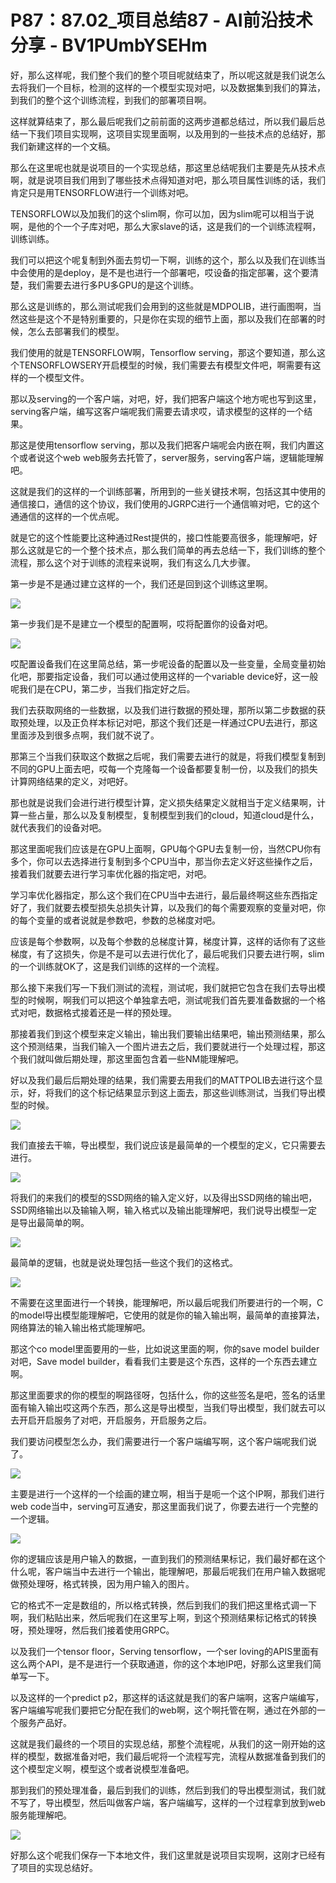 # P87：87.02_项目总结87 - AI前沿技术分享 - BV1PUmbYSEHm

好，那么这样呢，我们整个我们的整个项目呢就结束了，所以呢这就是我们说怎么去将我们一个目标，检测的这样的一个模型实现对吧，以及数据集到我们的算法，到我们的整个这个训练流程，到我们的部署项目啊。

这样就算结束了，那么最后呢我们之前前面的这两步道都总结过，所以我们最后总结一下我们项目实现啊，这项目实现里面啊，以及用到的一些技术点的总结好，那我们新建这样的一个文稿。

那么在这里呢也就是说项目的一个实现总结，那这里总结呢我们主要是先从技术点啊，就是说项目我们用到了哪些技术点得知道对吧，那么项目属性训练的话，我们肯定只是用TENSORFLOW进行一个训练对吧。

TENSORFLOW以及加我们的这个slim啊，你可以加，因为slim呢可以相当于说啊，是他的个一个子库对吧，那么大家slave的话，这是我们的一个训练流程啊，训练训练。

我们可以把这个呢复制到外面去剪切一下啊，训练的这个，那么以及我们在训练当中会使用的是deploy，是不是也进行一个部署吧，哎设备的指定部署，这个要清楚，我们需要去进行多PU多GPU的是这个训练。

那么这是训练的，那么测试呢我们会用到的这些就是MDPOLIB，进行画图啊，当然这些是这个不是特别重要的，只是你在实现的细节上面，那以及我们在部署的时候，怎么去部署我们的模型。

我们使用的就是TENSORFLOW啊，Tensorflow serving，那这个要知道，那么这个TENSORFLOWSERY开启模型的时候，我们需要去有模型文件吧，啊需要有这样的一个模型文件。

那以及serving的一个客户端，对吧，好，我们把客户端这个地方呢也写到这里，serving客户端，编写这客户端呢我们需要去请求哎，请求模型的这样的一个结果。

那这是使用tensorflow serving，那以及我们把客户端呢会内嵌在啊，我们内置这个或者说这个web web服务去托管了，server服务，serving客户端，逻辑能理解吧。

这就是我们的这样的一个训练部署，所用到的一些关键技术啊，包括这其中使用的通信接口，通信的这个协议，我们使用的JGRPC进行一个通信嘛对吧，它的这个通通信的这样的一个优点呢。

就是它的这个性能要比这种通过Rest提供的，接口性能要高很多，能理解吧，好那么这就是它的一个整个技术点，那么我们简单的再去总结一下，我们训练的整个流程，那么这个对于训练的流程来说啊，我们有这么几大步骤。

第一步是不是通过建立这样的一个，我们还是回到这个训练这里啊。

![](img/ad5b0b17548dbf2895df199f961078d5_1.png)

第一步我们是不是建立一个模型的配置啊，哎将配置你的设备对吧。

![](img/ad5b0b17548dbf2895df199f961078d5_3.png)

哎配置设备我们在这里简总结，第一步呢设备的配置以及一些变量，全局变量初始化吧，那要指定设备，我们可以通过使用这样的一个variable device好，这一般呢我们是在CPU，第二步，当我们指定好之后。

我们去获取网络的一些数据，以及我们进行数据的预处理，那所以第二步数据的获取预处理，以及正负样本标记对吧，那这个我们还是一样通过CPU去进行，那这里面涉及到很多点啊，我们就不说了。

那第三个当我们获取这个数据之后呢，我们需要去进行的就是，将我们模型复制到不同的GPU上面去吧，哎每一个克隆每一个设备都要复制一份，以及我们的损失计算网络结果的定义，对吧好。

那也就是说我们会进行进行模型计算，定义损失结果定义就相当于定义结果啊，计算一些占量，那么以及复制模型，复制模型到我们的cloud，知道cloud是什么，就代表我们的设备对吧。

那这里面呢我们应该是在GPU上面啊，GPU每个GPU去复制一份，当然CPU你有多个，你可以去选择进行复制到多个CPU当中，那当你去定义好这些操作之后，接着我们就要去进行学习率优化器的指定吧，对吧。

学习率优化器指定，那么这个我们在CPU当中去进行，最后最终啊这些东西指定好了，我们就要去模型损失总损失计算，以及我们的每个需要观察的变量对吧，你的每个变量的或者说就是参数吧，参数的总梯度对吧。

应该是每个参数啊，以及每个参数的总梯度计算，梯度计算，这样的话你有了这些梯度，有了这损失，你是不是可以去进行优化了，最后呢我们只要去进行啊，slim的一个训练就OK了，这是我们训练的这样的一个流程。

那么接下来我们写一下我们测试的流程，测试呢，我们就把它包含在我们去导出模型的时候啊，啊我们可以把这个单独拿去吧，测试呢我们首先要准备数据的一个格式对吧，数据格式接着还是一样的预处理。

那接着我们到这个模型来定义输出，输出我们要输出结果吧，输出预测结果，那么这个预测结果，当我们输入一个图片进去之后，我们要就进行一个处理过程，那这个我们就叫做后期处理，那这里面包含着一些NM能理解吧。

好以及我们最后后期处理的结果，我们需要去用我们的MATTPOLIB去进行这个显示，好，将我们的这个标记结果显示到这上面去，那这些训练测试，当我们导出模型的时候。



![](img/ad5b0b17548dbf2895df199f961078d5_5.png)

我们直接去干嘛，导出模型，我们说应该是最简单的一个模型的定义，它只需要去进行。

![](img/ad5b0b17548dbf2895df199f961078d5_7.png)

将我们的来我们的模型的SSD网络的输入定义好，以及得出SSD网络的输出吧，SSD网络输出以及输输入啊，输入格式以及输出能理解吧，我们说导出模型一定是导出最简单的啊。



![](img/ad5b0b17548dbf2895df199f961078d5_9.png)

最简单的逻辑，也就是说处理包括一些这个我们的这格式。

![](img/ad5b0b17548dbf2895df199f961078d5_11.png)

不需要在这里面进行一个转换，能理解吧，所以最后呢我们所要进行的一个啊，C的model导出模型能理解吧，它使用的就是你的输入输出啊，最简单的直接算法，网络算法的输入输出格式能理解吧。

那这个co model里面要用的一些，比如说这里面的啊，你的save model builder对吧，Save model builder，看看我们主要是这个东西，这样的一个东西去建立啊。

那这里面要求的你的模型的啊路径呀，包括什么，你的这些签名是吧，签名的话里面有输入输出哎这两个东西，那么这是导出模型，当我们导出模型，我们就去可以去开启开启服务了对吧，开启服务，开启服务之后。

我们要访问模型怎么办，我们需要进行一个客户端编写啊，这个客户端呢我们说了。

![](img/ad5b0b17548dbf2895df199f961078d5_13.png)

主要是进行一个这样的一个绘画的建立啊，相当于是呃一个这个IP啊，那我们进行web code当中，serving可互通安，那这里面我们说了，你要去进行一个完整的一个逻辑。



![](img/ad5b0b17548dbf2895df199f961078d5_15.png)

你的逻辑应该是用户输入的数据，一直到我们的预测结果标记，我们最好都在这个什么呢，客户端当中去进行一个输出，能理解吧，那最后呢我们在用户输入数据呢做预处理呀，格式转换，因为用户输入的图片。

它的格式不一定是数组的，所以格式转换，然后到我们的我们把这里格式调一下啊，我们粘贴出来，然后呢我们在这里写上啊，到这个预测结果标记格式的转换呀，预处理呀，然后我们接着使用GRPC。

以及我们一个tensor floor，Serving tensorflow，一个ser loving的APIS里面有这么两个API，是不是进行一个获取通道，你的这个本地IP吧，好那么这里我们简单写一下。

以及这样的一个predict p2，那这样的话这就是我们的客户端啊，这客户端编写，客户端编写呢我们要把它分配在我们的web啊，这个啊托管在啊，通过在外部的一个服务产品好。

这就是我们最终的一个项目的实现总结，那整个流程呢，从我们的这一刚开始的这样的模型，数据准备对吧，我们最后呢将一个流程写完，流程从数据准备到我们的这个模型定义啊，模型这个或者说模型准备吧。

那到我们的预处理准备，最后到我们的训练，然后到我们的导出模型测试，我们就不写了，导出模型，然后叫做客户端，客户端编写，这样的一个过程拿到放到web服务能理解吧。



![](img/ad5b0b17548dbf2895df199f961078d5_17.png)

好那么这个呢我们保存一下本地文件，我们这里就是说项目实现啊，这刚才已经有了项目的实现总结好。